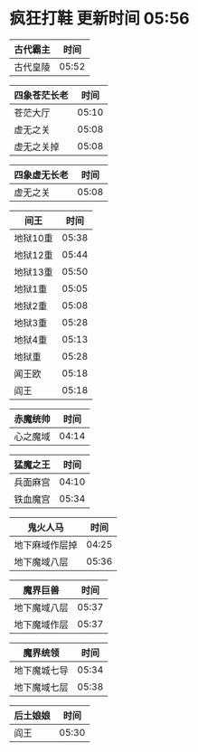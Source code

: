 # 疯狂打鞋 更新时间 05:56

| 古代霸主   | 时间    |
|--------|-------|
| 古代皇陵 | 05:52 |

| 四象苍茫长老   | 时间    |
|--------|-------|
| 苍茫大厅 | 05:10 |
| 虚无之关 | 05:08 |
| 虚无之关掉 | 05:08 |

| 四象虚无长老   | 时间    |
|--------|-------|
| 虚无之关 | 05:08 |

| 间王   | 时间    |
|--------|-------|
| 地狱10重 | 05:38 |
| 地狱12重 | 05:44 |
| 地狱13重 | 05:50 |
| 地狱1重 | 05:05 |
| 地狱2重 | 05:08 |
| 地狱3重 | 05:28 |
| 地狱4重 | 05:13 |
| 地狱重 | 05:28 |
| 闻王欧 | 05:18 |
| 阎王 | 05:18 |

| 赤魔统帅   | 时间    |
|--------|-------|
| 心之魔域 | 04:14 |

| 猛魔之王   | 时间    |
|--------|-------|
| 兵面麻宫 | 04:10 |
| 铁血魔宫 | 05:34 |

| 鬼火人马   | 时间    |
|--------|-------|
| 地下麻域作层掉 | 04:25 |
| 地下魔域八层 | 05:36 |

| 魔界巨兽   | 时间    |
|--------|-------|
| 地下魔域八层 | 05:37 |
| 地下魔域作层 | 05:37 |

| 魔界统领   | 时间    |
|--------|-------|
| 地下魔城七导 | 05:34 |
| 地下魔域七层 | 05:38 |

| 后土娘娘   | 时间    |
|--------|-------|
| 阎王 | 05:30 |